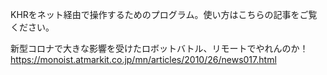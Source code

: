 KHRをネット経由で操作するためのプログラム。使い方はこちらの記事をご覧ください。

新型コロナで大きな影響を受けたロボットバトル、リモートでやれんのか！
https://monoist.atmarkit.co.jp/mn/articles/2010/26/news017.html
